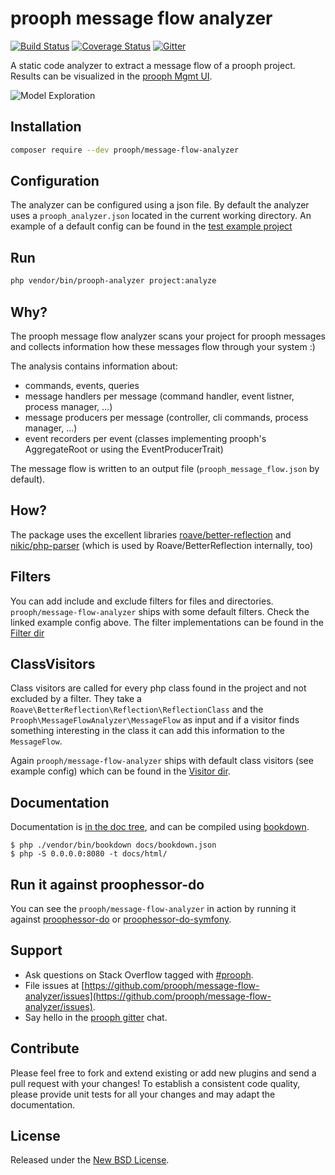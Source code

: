 # prooph message flow analyzer

[![Build Status](https://travis-ci.org/prooph/message-flow-analyzer.svg?branch=master)](https://travis-ci.org/prooph/message-flow-analyzer)
[![Coverage Status](https://coveralls.io/repos/github/prooph/message-flow-analyzer/badge.svg?branch=master)](https://coveralls.io/github/prooph/message-flow-analyzer?branch=master)
[![Gitter](https://badges.gitter.im/Join%20Chat.svg)](https://gitter.im/prooph/improoph)

A static code analyzer to extract a message flow of a prooph project. Results can be visualized in the [prooph Mgmt UI](https://github.com/prooph/event-store-mgmt-ui).

![Model Exploration](https://github.com/prooph/proophessor/blob/master/assets/prooph_do_exploration.gif)

## Installation

```bash
composer require --dev prooph/message-flow-analyzer
```

## Configuration

The analyzer can be configured using a json file. By default the analyzer uses a `prooph_analyzer.json` located in the current working directory.
An example of a default config can be found in the [test example project](https://github.com/prooph/message-flow-analyzer/blob/master/tests/Sample/DefaultProject/prooph_analyzer.json)

## Run

```bash
php vendor/bin/prooph-analyzer project:analyze
```

## Why?

The prooph message flow analyzer scans your project for prooph messages and collects information how these messages flow through your system :)

The analysis contains information about:

- commands, events, queries
- message handlers per message (command handler, event listner, process manager, ...)
- message producers per message (controller, cli commands, process manager, ...)
- event recorders per event (classes implementing prooph's AggregateRoot or using the EventProducerTrait)

The message flow is written to an output file (`prooph_message_flow.json` by default).

## How?

The package uses the excellent libraries [roave/better-reflection](https://github.com/Roave/BetterReflection)
and [nikic/php-parser](https://github.com/nikic/PHP-Parser) (which is used by Roave/BetterReflection internally, too)


## Filters

You can add include and exclude filters for files and directories. `prooph/message-flow-analyzer` ships with some default filters.
Check the linked example config above. The filter implementations can be found in the [Filter dir](https://github.com/prooph/message-flow-analyzer/tree/master/src/Filter)

## ClassVisitors

Class visitors are called for every php class found in the project and not excluded by a filter.
They take a `Roave\BetterReflection\Reflection\ReflectionClass` and the `Prooph\MessageFlowAnalyzer\MessageFlow` as input and if a visitor finds something
interesting in the class it can add this information to the `MessageFlow`.

Again `prooph/message-flow-analyzer` ships with default class visitors (see example config) which can be found in the [Visitor dir](https://github.com/prooph/message-flow-analyzer/tree/master/src/Visitor). 

## Documentation

Documentation is [in the doc tree](docs/), and can be compiled using [bookdown](http://bookdown.io).

```console
$ php ./vendor/bin/bookdown docs/bookdown.json
$ php -S 0.0.0.0:8080 -t docs/html/
```

## Run it against proophessor-do

You can see the `prooph/message-flow-analyzer` in action by running it against [proophessor-do](https://github.com/prooph/proophessor-do) or [proophessor-do-symfony](https://github.com/prooph/proophessor-do-symfony).

## Support

- Ask questions on Stack Overflow tagged with [#prooph](https://stackoverflow.com/questions/tagged/prooph).
- File issues at [https://github.com/prooph/message-flow-analyzer/issues](https://github.com/prooph/message-flow-analyzer/issues).
- Say hello in the [prooph gitter](https://gitter.im/prooph/improoph) chat.

## Contribute

Please feel free to fork and extend existing or add new plugins and send a pull request with your changes!
To establish a consistent code quality, please provide unit tests for all your changes and may adapt the documentation.

## License

Released under the [New BSD License](LICENSE).


